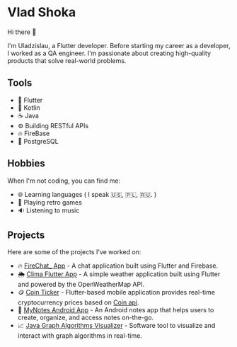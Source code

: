# Vlad Shoka

Hi there 👋

I'm Uladzislau, a Flutter developer. Before starting my career as a developer, I worked as a QA engineer. I'm passionate about creating high-quality products that solve real-world problems.

## Tools

- 🍃 Flutter
- 🤖 Kotlin
- ☕ Java
- ⚙️ Building RESTful APIs
- 🔥 FireBase
- 🐘 PostgreSQL

## Hobbies

When I'm not coding, you can find me:
- 🌐 Learning languages ( I speak 🇺🇸, 🇵🇱, 🇷🇺. )
- 👾 Playing retro games
- 🔉 Listening to music

## Projects

Here are some of the projects I've worked on:
- 🔥 [FireChat_ App](https://github.com/ShokaUladzislau/fire_chat_app) - A chat application built using Flutter and Firebase.
- 🌦️ [Clima Flutter App](https://github.com/ShokaUladzislau/Clima) - A simple weather application built using Flutter and powered by the OpenWeatherMap API.
- 🪙 [Coin Ticker](https://github.com/ShokaUladzislau/coin_ticker) - Flutter-based mobile application provides real-time cryptocurrency prices based on [Coin api](https://www.coinapi.io).
- 📒 [MyNotes Android App](https://github.com/ShokaUladzislau/MyNotes) - An Android notes app that helps users to create, organize, and access notes on-the-go.
- 📈 [Java Graph Algorithms Visualizer](https://github.com/ShokaUladzislau/Graph-Algorithms-Visualizer) - Software tool to visualize and interact with graph algorithms in real-time.
